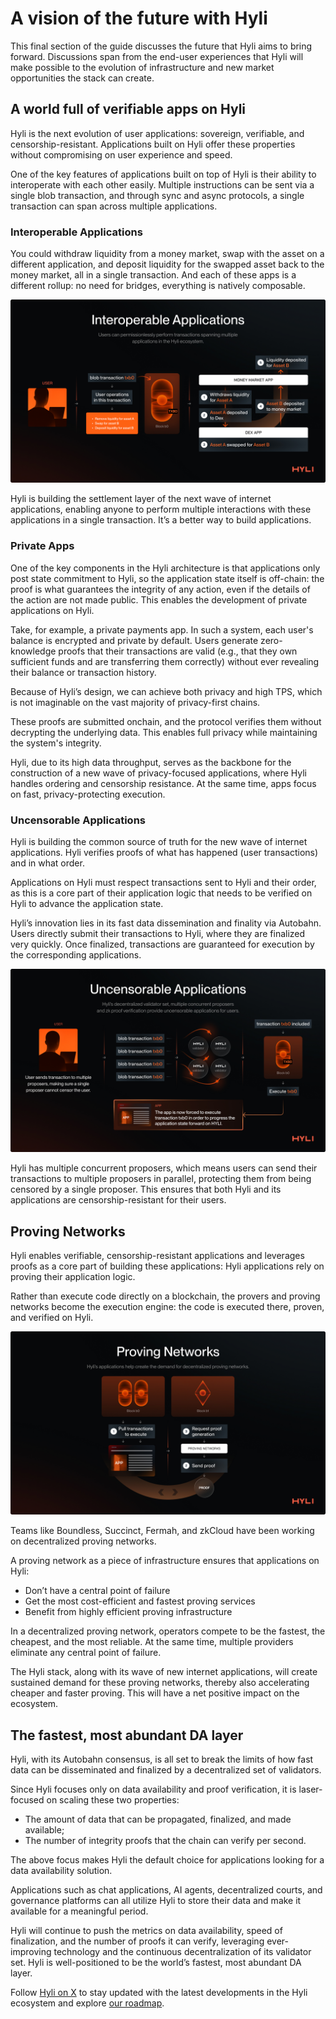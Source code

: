 # A vision of the future with Hyli

This final section of the guide discusses the future that Hyli aims to bring forward. Discussions span from the end-user experiences that Hyli will make possible to the evolution of infrastructure and new market opportunities the stack can create.

## A world full of verifiable apps on Hyli

Hyli is the next evolution of user applications: sovereign, verifiable, and censorship-resistant. Applications built on Hyli offer these properties without compromising on user experience and speed.

One of the key features of applications built on top of Hyli is their ability to interoperate with each other easily. Multiple instructions can be sent via a single blob transaction, and through sync and async protocols, a single transaction can span across multiple applications.

### Interoperable Applications

You could withdraw liquidity from a money market, swap with the asset on a different application, and deposit liquidity for the swapped asset back to the money market, all in a single transaction. And each of these apps is a different rollup: no need for bridges, everything is natively composable.

![Users can permissionlessly perform transactions spanning multiple applications in the Hyli ecosystem.](../assets/img/guide/interoperable.jpg)

Hyli is building the settlement layer of the next wave of internet applications, enabling anyone to perform multiple interactions with these applications in a single transaction. It’s a better way to build applications.

### Private Apps

One of the key components in the Hyli architecture is that applications only post state commitment to Hyli, so the application state itself is off-chain: the proof is what guarantees the integrity of any action, even if the details of the action are not made public. This enables the development of private applications on Hyli.

Take, for example, a private payments app. In such a system, each user's balance is encrypted and private by default. Users generate zero-knowledge proofs that their transactions are valid (e.g., that they own sufficient funds and are transferring them correctly) without ever revealing their balance or transaction history.

Because of Hyli’s design, we can achieve both privacy and high TPS, which is not imaginable on the vast majority of privacy-first chains.

These proofs are submitted onchain, and the protocol verifies them without decrypting the underlying data. This enables full privacy while maintaining the system's integrity.

Hyli, due to its high data throughput, serves as the backbone for the construction of a new wave of privacy-focused applications, where Hyli handles ordering and censorship resistance. At the same time, apps focus on fast, privacy-protecting execution.

### Uncensorable Applications

Hyli is building the common source of truth for the new wave of internet applications. Hyli verifies proofs of what has happened (user transactions) and in what order.

Applications on Hyli must respect transactions sent to Hyli and their order, as this is a core part of their application logic that needs to be verified on Hyli to advance the application state.

Hyli’s innovation lies in its fast data dissemination and finality via Autobahn. Users directly submit their transactions to Hyli, where they are finalized very quickly. Once finalized, transactions are guaranteed for execution by the corresponding applications.  

![Hyli's decentralized validator set, multiple concurrent proposers and zk proof verification provide uncensorable applications for users.](../assets/img/guide/uncensorable.jpg)

Hyli has multiple concurrent proposers, which means users can send their transactions to multiple proposers in parallel, protecting them from being censored by a single proposer. This ensures that both Hyli and its applications are censorship-resistant for their users.

## Proving Networks

Hyli enables verifiable, censorship-resistant applications and leverages proofs as a core part of building these applications: Hyli applications rely on proving their application logic.

Rather than execute code directly on a blockchain, the provers and proving networks become the execution engine: the code is executed there, proven, and verified on Hyli.

![Hyli's applications help create the demand for decentralized proving networks.](../assets/img/guide/networks.jpg)

Teams like Boundless, Succinct, Fermah, and zkCloud have been working on decentralized proving networks.

A proving network as a piece of infrastructure ensures that applications on Hyli:

- Don’t have a central point of failure  
- Get the most cost-efficient and fastest proving services  
- Benefit from highly efficient proving infrastructure

In a decentralized proving network, operators compete to be the fastest, the cheapest, and the most reliable. At the same time, multiple providers eliminate any central point of failure.

The Hyli stack, along with its wave of new internet applications, will create sustained demand for these proving networks, thereby also accelerating cheaper and faster proving. This will have a net positive impact on the ecosystem.

## The fastest, most abundant DA layer

Hyli, with its Autobahn consensus, is all set to break the limits of how fast data can be disseminated and finalized by a decentralized set of validators.

Since Hyli focuses only on data availability and proof verification, it is laser-focused on scaling these two properties:

- The amount of data that can be propagated, finalized, and made available;  
- The number of integrity proofs that the chain can verify per second.

The above focus makes Hyli the default choice for applications looking for a data availability solution.

Applications such as chat applications, AI agents, decentralized courts, and governance platforms can all utilize Hyli to store their data and make it available for a meaningful period.

Hyli will continue to push the metrics on data availability, speed of finalization, and the number of proofs it can verify, leveraging ever-improving technology and the continuous decentralization of its validator set. Hyli is well-positioned to be the world’s fastest, most abundant DA layer.

Follow [Hyli on X](https://x.com/hyli_org) to stay updated with the latest developments in the Hyli ecosystem and explore [our roadmap](../resources/roadmap.md).

